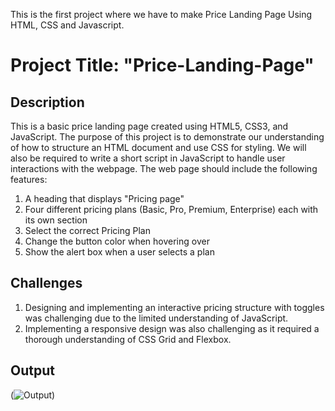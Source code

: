 This is the first project where we have to make Price Landing Page Using HTML, CSS and Javascript.
# Project Title: "Price-Landing-Page"
## Description
This is a basic price landing page created using HTML5, CSS3, and JavaScript. The purpose 
of this project is to demonstrate our understanding of how to structure an HTML document
and use CSS for styling. We will also be required to write a short script in JavaScript
to handle user interactions with the webpage.
The web page should include the following features:
1. A heading that displays "Pricing page"
2. Four different pricing plans (Basic, Pro, Premium, Enterprise) each with its own section
3. Select the correct Pricing Plan
4. Change the button color when hovering over
5. Show the alert box when a user selects a plan

## Challenges
1. Designing and implementing an interactive pricing structure with toggles was challenging due to the limited understanding of JavaScript.
2. Implementing a responsive design was also challenging as it required a thorough understanding of CSS Grid and Flexbox.


## Output
 (![Output](<Price Landing page output.png>))



